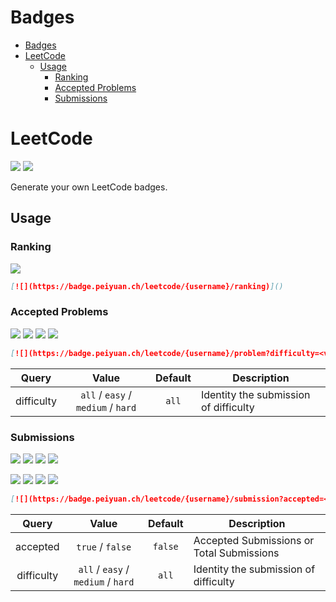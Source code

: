 # Badges

- [Badges](#badges)
- [LeetCode](#leetcode)
  - [Usage](#usage)
    - [Ranking](#ranking)
    - [Accepted Problems](#accepted-problems)
    - [Submissions](#submissions)

# LeetCode
[![](https://badge.peiyuan.ch/leetcode/puiiyuen/ranking)]()
[![](https://badge.peiyuan.ch/leetcode/puiiyuen/problem)]()

Generate your own LeetCode badges.

## Usage

### Ranking 
[![](https://badge.peiyuan.ch/leetcode/puiiyuen/ranking)]()
```markdown
[![](https://badge.peiyuan.ch/leetcode/{username}/ranking)]()
```

### Accepted Problems
[![](https://badge.peiyuan.ch/leetcode/puiiyuen/problem)]()
[![](https://badge.peiyuan.ch/leetcode/puiiyuen/problem?difficulty=easy)]()
[![](https://badge.peiyuan.ch/leetcode/puiiyuen/problem?difficulty=medium)]()
[![](https://badge.peiyuan.ch/leetcode/puiiyuen/problem?difficulty=hard)]()
```markdown
[![](https://badge.peiyuan.ch/leetcode/{username}/problem?difficulty=<value>)]()
```
| Query | Value | Default | Description |
|:---:|:---:|:---:| --- |
| difficulty | `all` / `easy` / `medium` / `hard` | `all` | Identity the submission of difficulty

### Submissions

[![](https://badge.peiyuan.ch/leetcode/puiiyuen/submission?accepted=true)]()
[![](https://badge.peiyuan.ch/leetcode/puiiyuen/submission?accepted=true&difficulty=easy)]() 
[![](https://badge.peiyuan.ch/leetcode/puiiyuen/submission?accepted=true&difficulty=medium)]()
[![](https://badge.peiyuan.ch/leetcode/puiiyuen/submission?accepted=true&difficulty=hard)]()

[![](https://badge.peiyuan.ch/leetcode/puiiyuen/submission)]()
[![](https://badge.peiyuan.ch/leetcode/puiiyuen/submission?difficulty=easy)]()
[![](https://badge.peiyuan.ch/leetcode/puiiyuen/submission?difficulty=medium)]()
[![](https://badge.peiyuan.ch/leetcode/puiiyuen/submission?difficulty=hard)]()

```markdown
[![](https://badge.peiyuan.ch/leetcode/{username}/submission?accepted=<value>&difficulty=<value>)]()
```

| Query | Value | Default | Description |
|:---:|:---:|:---:| --- |
| accepted | `true` / `false` | `false` | Accepted Submissions or Total Submissions |
| difficulty | `all` / `easy` / `medium` / `hard` | `all` | Identity the submission of difficulty



